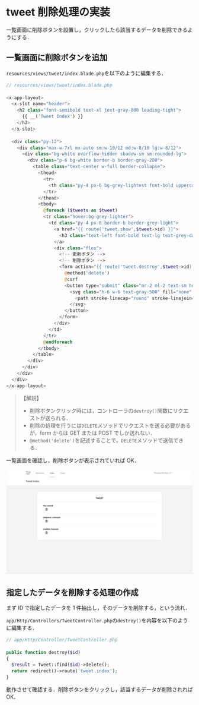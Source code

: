 # tweet 削除処理の実装

一覧画面に削除ボタンを設置し，クリックしたら該当するデータを削除できるようにする．

## 一覧画面に削除ボタンを追加

`resources/views/tweet/index.blade.php`を以下のように編集する．

```php
// resources/views/tweet/index.blade.php

<x-app-layout>
  <x-slot name="header">
    <h2 class="font-semibold text-xl text-gray-800 leading-tight">
      {{ __('Tweet Index') }}
    </h2>
  </x-slot>

  <div class="py-12">
    <div class="max-w-7xl mx-auto sm:w-10/12 md:w-8/10 lg:w-8/12">
      <div class="bg-white overflow-hidden shadow-sm sm:rounded-lg">
        <div class="p-6 bg-white border-b border-gray-200">
          <table class="text-center w-full border-collapse">
            <thead>
              <tr>
                <th class="py-4 px-6 bg-grey-lightest font-bold uppercase text-lg text-grey-dark border-b border-grey-light">tweet</th>
              </tr>
            </thead>
            <tbody>
              @foreach ($tweets as $tweet)
              <tr class="hover:bg-grey-lighter">
                <td class="py-4 px-6 border-b border-grey-light">
                  <a href="{{ route('tweet.show',$tweet->id) }}">
                    <h3 class="text-left font-bold text-lg text-grey-dark">{{$tweet->tweet}}</h3>
                  </a>
                  <div class="flex">
                    <!-- 更新ボタン -->
                    <!-- 削除ボタン -->
                    <form action="{{ route('tweet.destroy',$tweet->id) }}" method="POST" class="text-left">
                      @method('delete')
                      @csrf
                      <button type="submit" class="mr-2 ml-2 text-sm hover:bg-gray-200 hover:shadow-none text-white py-1 px-2 focus:outline-none focus:shadow-outline">
                        <svg class="h-6 w-6 text-gray-500" fill="none" viewBox="0 0 24 24" stroke="black">
                          <path stroke-linecap="round" stroke-linejoin="round" stroke-width="1" d="M19 7l-.867 12.142A2 2 0 0116.138 21H7.862a2 2 0 01-1.995-1.858L5 7m5 4v6m4-6v6m1-10V4a1 1 0 00-1-1h-4a1 1 0 00-1 1v3M4 7h16" />
                        </svg>
                      </button>
                    </form>
                  </div>
                </td>
              </tr>
              @endforeach
            </tbody>
          </table>
        </div>
      </div>
    </div>
  </div>
</x-app-layout>

```

> 【解説】
>
> - 削除ボタンクリック時には，コントローラの`destroy()`関数にリクエストが送られる．
> - 削除の処理を行うには`DELETE`メソッドでリクエストを送る必要があるが，form からは GET または POST でしか送れない．
> - `@method('delete')`を記述することで，`DELETE`メソッドで送信できる．

一覧画面を確認し，削除ボタンが表示されていれば OK．

![削除ボタン追加](./img/laratter_index_added_delete_button.png)

## 指定したデータを削除する処理の作成

まず ID で指定したデータを 1 件抽出し，そのデータを削除する，という流れ．

`app/Http/Controllers/TweetController.php`の`destroy()`を内容を以下のように編集する．

```php
// app/Http/Controller/TweetController.php

public function destroy($id)
{
  $result = Tweet::find($id)->delete();
  return redirect()->route('tweet.index');
}

```

動作させて確認する．削除ボタンをクリックし，該当するデータが削除されれば OK．
